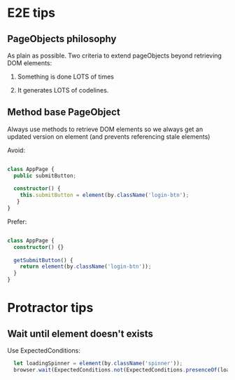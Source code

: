 # E2E tips

## PageObjects philosophy

As plain as possible. Two criteria to extend pageObjects beyond retrieving DOM elements:

1) Something is done LOTS of times

2) It generates LOTS of codelines.


## Method base PageObject

Always use methods to retrieve DOM elements so we always get an updated version on element (and prevents referencing stale elements)

Avoid:

```ts

class AppPage {
  public submitButton;
  
  constructor() {
    this.submitButton = element(by.className('login-btn');
   }
}

```

Prefer:

```ts

class AppPage {
  constructor() {}
  
  getSubmitButton() {
    return element(by.className('login-btn'));
  }
}
```

# Protractor tips

## Wait until element doesn't exists

Use ExpectedConditions:

```ts
  let loadingSpinner = element(by.className('spinner'));
  browser.wait(ExpectedConditions.not(ExpectedConditions.presenceOf(loadingSpinner)), 15000, 'Loading too slow.');
```



